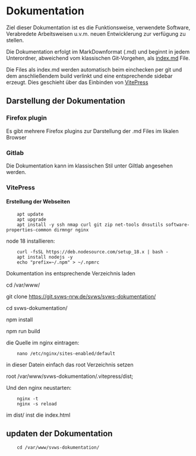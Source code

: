 # Dokumentation

Ziel dieser Dokumentation ist es die Funktionsweise, verwendete Software, Verabredete Arbeitsweisen u.v.m. neuen Entwicklerung zur verfügung zu stellen. 

Die Dokumentation erfolgt im MarkDownformat (.md) und beginnt in jedem Unterordner, abweichend vom klassischen Git-Vorgehen, als [index.md]() File. 

Die Files als index.md werden automatisch beim einchecken per git und dem anschließendem build verlinkt und eine entsprechende sidebar erzeugt. 
Dies geschieht über das Einbinden von [VitePress](https://vitepress.vuejs.org/)

## Darstellung der Dokumentation

### Firefox plugin

Es gibt mehrere Firefox plugins zur Darstellung der .md Files im likalen Browser

### Gitlab

Die Dokumentation kann im klassischen Stil unter Giltlab angesehen werden. 

### VitePress 

#### Erstellung der Webseiten 


		apt update 
		apt upgrade
		apt install -y ssh nmap curl git zip net-tools dnsutils software-properties-common dirmngr nginx


node 18 installieren:

		curl -fsSL https://deb.nodesource.com/setup_18.x | bash -
		apt install nodejs -y
		echo "prefix=~/.npm" > ~/.npmrc
 
Dokumentation ins entsprechende Verzeichnis laden

cd /var/www/

git clone https://git.svws-nrw.de/svws/svws-dokumentation/

cd svws-dokumentation/

npm install 

npm run build

die Quelle im nginx eintragen: 

		nano /etc/nginx/sites-enabled/default
 
 in dieser Datein einfach das root Verzeichnis setzen 
 
  root /var/www/svws-dokumentation/.vitepress/dist;

Und den nginx neustarten: 

		nginx -t
		nginx -s reload



im dist/ inst die index.html

## updaten der Dokumentation

		cd /var/www/svws-dokumentation/
		
		